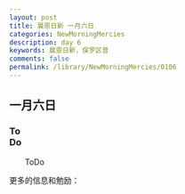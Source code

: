 ```yaml
---
layout: post
title: 晨恩日新 一月六日
categories: NewMorningMercies
description: day 6
keywords: 晨恩日新，保罗区普
comments: false
permalink: /library/NewMorningMercies/0106
---
```


## 一月六日

### To <br> Do

&emsp;&emsp;ToDo

更多的信息和勉励：[]()
